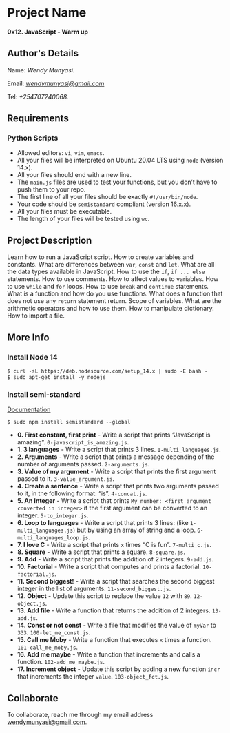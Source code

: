 # Project Name
**0x12. JavaScript - Warm up**

## Author's Details
Name: *Wendy Munyasi.*

Email: *wendymunyasi@gmail.com*

Tel: *+254707240068.*

##  Requirements

### Python Scripts
*   Allowed editors: `vi`, `vim`, `emacs`.
*   All your files will be interpreted on Ubuntu 20.04 LTS using `node` (version 14.x).
*   All your files should end with a new line.
*   The `main.js` files are used to test your functions, but you don’t have to push them to your repo.
*   The first line of all your files should be exactly `#!/usr/bin/node`.
*   Your code should be `semistandard` compliant (version 16.x.x).
*   All your files must be executable.
*   The length of your files will be tested using `wc`.

## Project Description
Learn how to run a JavaScript script.
How to create variables and constants.
What are differences between `var`, `const` and `let`.
What are all the data types available in JavaScript.
How to use the `if`, `if ... else` statements.
How to use comments.
How to affect values to variables.
How to use `while` and `for` loops.
How to use `break` and `continue` statements.
What is a function and how do you use functions.
What does a function that does not use any `return` statement return.
Scope of variables.
What are the arithmetic operators and how to use them.
How to manipulate dictionary.
How to import a file.

## More Info
### Install Node 14
```
$ curl -sL https://deb.nodesource.com/setup_14.x | sudo -E bash -
$ sudo apt-get install -y nodejs
```

### Install semi-standard
[Documentation](https://github.com/standard/semistandard)
```
$ sudo npm install semistandard --global
```


* **0. First constant, first print** - Write a script that prints “JavaScript is amazing”. `0-javascript_is_amazing.js`.
* **1. 3 languages** - Write a script that prints 3 lines. `1-multi_languages.js`.
* **2. Arguments** - Write a script that prints a message depending of the number of arguments passed. `2-arguments.js`.
* **3. Value of my argument** - Write a script that prints the first argument passed to it. `3-value_argument.js`.
* **4. Create a sentence** - Write a script that prints two arguments passed to it, in the following format: “is”. `4-concat.js`.
* **5. An Integer** - Write a script that prints `My number: <first argument converted in integer>` if the first argument can be converted to an integer. `5-to_integer.js`.
* **6. Loop to languages** - Write a script that prints 3 lines: (like `1-multi_languages.js`) but by using an array of string and a loop. `6-multi_languages_loop.js`.
* **7. I love C** - Write a script that prints `x` times “C is fun”. `7-multi_c.js`.
* **8. Square** - Write a script that prints a square. `8-square.js`.
* **9. Add** - Write a script that prints the addition of 2 integers. `9-add.js`.
* **10. Factorial** - Write a script that computes and prints a factorial. `10-factorial.js`.
* **11. Second biggest!** - Write a script that searches the second biggest integer in the list of arguments. `11-second_biggest.js`.
* **12. Object** - Update this script to replace the value `12` with `89`. `12-object.js`.
* **13. Add file** - Write a function that returns the addition of 2 integers. `13-add.js`.
* **14. Const or not const** - Write a file that modifies the value of `myVar` to `333`. `100-let_me_const.js`.
* **15. Call me Moby** - Write a function that executes `x` times a function. `101-call_me_moby.js`.
* **16. Add me maybe** - Write a function that increments and calls a function. `102-add_me_maybe.js`.
* **17. Increment object** - Update this script by adding a new function `incr` that increments the integer `value`. `103-object_fct.js`.


## Collaborate

To collaborate, reach me through my email address wendymunyasi@gmail.com.
